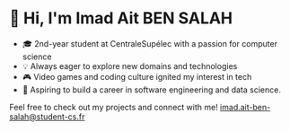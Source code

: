 # 👋 Hi, I'm Imad Ait BEN SALAH

- 🎓 2nd-year student at CentraleSupélec with a passion for computer science
- 💡 Always eager to explore new domains and technologies
- 🎮 Video games and coding culture ignited my interest in tech
- 💼 Aspiring to build a career in software engineering and data science.

Feel free to check out my projects and connect with me!
 imad.ait-ben-salah@student-cs.fr

<!--
**Imdbn/Imdbn** is a ✨ _special_ ✨ repository because its `README.md` (this file) appears on your GitHub profile.
-->
